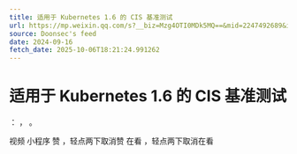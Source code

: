 ```yaml
---
title: 适用于 Kubernetes 1.6 的 CIS 基准测试
url: https://mp.weixin.qq.com/s?__biz=Mzg4OTI0MDk5MQ==&mid=2247492689&idx=1&sn=000610a311024c0d14aaf0ffdc8bd4e0
source: Doonsec's feed
date: 2024-09-16
fetch_date: 2025-10-06T18:21:24.991262
---
```


# 适用于 Kubernetes 1.6 的 CIS 基准测试

：
，
。

视频
小程序
赞
，轻点两下取消赞
在看
，轻点两下取消在看